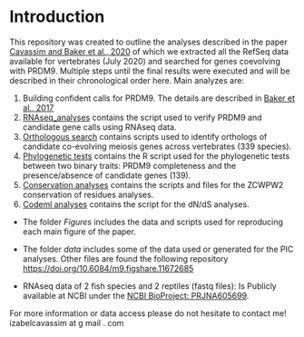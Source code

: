 Introduction
============

This repository was created to outline the analyses described in the paper [Cavassim and Baker et al., 2020](https://doi.org/10.1101/2021.06.08.447603) of which we extracted all the RefSeq data available for vertebrates (July 2020) and searched for genes coevolving with PRDM9. Multiple steps until the final results were executed and will be described in their chronological order here. 
Main analyzes are: 

1. Building confident calls for PRDM9. The details are described in [Baker et al., 2017](https://elifesciences.org/articles/24133)
2. [RNAseq_analyses](./RNAseq_analyses.md) contains the script used to verify PRDM9 and candidate gene calls using RNAseq data.
3. [Orthologous search](./Orthologous_search.md) contains scripts used to identify orthologs of candidate co-evolving meiosis genes across vertebrates (339 species). 
4. [Phylogenetic tests](./PIC.Rmd) contains the R script used for the phylogenetic tests between two binary traits: PRDM9 completeness and the presence/absence of candidate genes (139).
5. [Conservation analyses](./Conservation_analyses.md) contains the scripts and files for the ZCWPW2 conservation of residues analyses.
6. [Codeml analyses](./scripts/PAML_codeml_analyses.py) contains the script for the dN/dS analyses. 


* The folder *Figures* includes the data and scripts used for reproducing each main figure of the paper.

* The folder *data* includes some of the data used or generated for the PIC analyses. Other files are found the following repository https://doi.org/10.6084/m9.figshare.11672685

* RNAseq data of 2 fish species and 2 reptiles (fastq files):
Is Publicly available at NCBI under the [NCBI BioProject: PRJNA605699](https://www.ncbi.nlm.nih.gov/bioproject/PRJNA605699).

For more information or data access please do not hesitate to contact me! izabelcavassim at g mail . com

